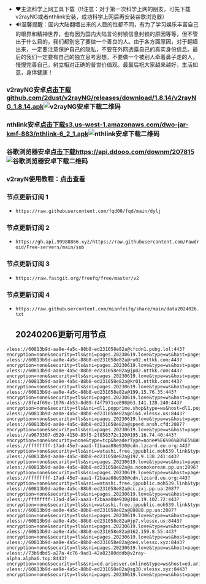 - ❤️主流科学上网工具下载（‼️注意：对于第一次科学上网的朋友，可先下载v2rayNG或者nthlink安装，成功科学上网后再安装谷歌浏览器）
- 🔊温馨提醒：国内大陆翻墙出来的人目的性都不同，有为了学习娱乐丰富自己的眼界和精神世界，也有因为国内大陆言论封锁信息封锁的原因等等，但不管出于什么目的，我们都别忘了要做一个善良的人。由于各方面原因，对于翻墙出来，一定要注意保护自己的隐私，不要在外网透露自己的真实身份信息。最后的我们一定要有自己的独立思考思想，不要做一个被别人牵着鼻子走的人，慢慢完善自己，树立相对正确的普世价值观。最最后祝大家越来越好，生活如意，身体健康！    
### v2rayNG安卓[点击下载github.com/2dust/v2rayNG/releases/download/1.8.14/v2rayNG_1.8.14.apk](https://github.com/2dust/v2rayNG/releases/download/1.8.14/v2rayNG_1.8.14.apk)![v2rayNG安卓下载二维码](https://github.com/fqd00/fqrj/assets/156817518/241000e3-1c38-4da5-98ad-b9d388982654)

### nthlink安卓[点击下载s3.us-west-1.amazonaws.com/dwo-jar-kmf-883/nthlink-6_2_1.apk](https://s3.us-west-1.amazonaws.com/dwo-jar-kmf-883/nthlink-6_2_1.apk)![nthlink安卓下载二维码](https://github.com/fqd00/fqrj/assets/156817518/d95d260d-d2e5-41b2-aaf6-67d53e281c28)

### 谷歌浏览器安卓[点击下载https://api.ddooo.com/downm/207815](https://api.ddooo.com/downm/207815)![谷歌浏览器安卓下载二维码](https://github.com/fqd00/fqrj/assets/156817518/73013912-d803-4333-a7dd-f9bc0ceb015a)

### v2rayN使用教程：[点击查看](https://github.com/freefq/tutorials)  

### 节点更新订阅 1 
- `https://raw.githubusercontent.com/fqd00/fqd/main/dylj`
### 节点更新订阅 2
- `https://gh.api.99988866.xyz/https://raw.githubusercontent.com/Pawdroid/Free-servers/main/sub`
### 节点更新订阅 3
- `https://raw.fastgit.org/freefq/free/master/v2`
### 节点更新订阅 4
- `https://raw.githubusercontent.com/mianfeifq/share/main/data2024026.txt`
  ## 20240206更新可用节点
```
vless://60813b9d-aa0e-4a5c-88b8-ed231058e82a@cfcdn1.pubg.lol:443?encryption=none&security=tls&sni=pages.20230619.love&type=ws&host=pages.20230619.love&path=fuck0yes%21#%E8%BD%AF%E4%BB%B6%E6%94%B6%E8%97%8F%2F%E8%8A%82%E7%82%B9%E8%AE%A2%E9%98%85%E5%88%86%E4%BA%AB%20https%3A%2F%2Ft.me%2Ffqdrjsc
vless://60813b9d-aa0e-4a5c-88b8-ed231058e82a@ru02.nttkk.com:443?encryption=none&security=tls&sni=pages.20230619.love&type=ws&host=pages.20230619.love&path=telegram%F0%9F%87%A8%F0%9F%87%B3%40wangcai_8%2F%3Fed%3D2048#HK%E9%A6%99%E6%B8%AF%28TG%E9%A2%91%E9%81%93%20t.me%2Ffqdrjsc%29
vless://60813b9d-aa0e-4a5c-88b8-ed231058e82a@jp02.nttkk.com:443?encryption=none&security=tls&sni=pages.20230619.love&type=ws&host=pages.20230619.love&path=fuck0yes#HK%E9%A6%99%E6%B8%AF%28TG%E9%A2%91%E9%81%93%20t.me%2Ffqdrjsc%29
vless://60813b9d-aa0e-4a5c-88b8-ed231058e82a@kr01.nttkk.com:443?encryption=none&security=tls&sni=pages.20230619.love&type=ws&host=pages.20230619.love&path=telegram%F0%9F%87%A8%F0%9F%87%B3%40wangcai_8%2F%3Fed%3D2048#HK%E9%A6%99%E6%B8%AF%28TG%E9%A2%91%E9%81%93%20t.me%2Ffqdrjsc%29
vless://60813b9d-aa0e-4a5c-88b8-ed231058e82a@199.15.76.35:443?encryption=none&security=tls&sni=pages.20230619.love&type=ws&host=pages.20230619.love&path=telegram%F0%9F%87%A8%F0%9F%87%B3%40angcai_8%2F%3Fed%3D2048#HK%E9%A6%99%E6%B8%AF%28TG%E9%A2%91%E9%81%93%20t.me%2Ffqdrjsc%29
vless://8fe4f69e-1076-4b53-8d89-f4f7971ce898@63.141.128.240:443?encryption=none&security=tls&sni=dl1.popprime.shop&type=ws&host=dl1.popprime.shop&path=%2F#US%E7%BE%8E%E5%9B%BD%28TG%E9%A2%91%E9%81%93%20t.me%2Ffqdrjsc%29
vless://60813b9d-aa0e-4a5c-88b8-ed231058e82a@nl64.vlessx.us:8443?encryption=none&security=tls&sni=pages.20230619.love&type=ws&host=pages.20230619.love&path=telegram%F0%9F%87%A8%F0%9F%87%B3%40wangcai_8%2F%3Fed%3D2048#US%E7%BE%8E%E5%9B%BD%28TG%E9%A2%91%E9%81%93%20t.me%2Ffqdrjsc%29
vless://60813b9d-aa0e-4a5c-88b8-ed231058e82a@speed.ansh.cfd:2087?encryption=none&security=tls&sni=pages.20230619.love&type=ws&host=pages.20230619.love&path=mgxrayfuck0yesfree0vpn#HK%E9%A6%99%E6%B8%AF%28TG%E9%A2%91%E9%81%93%20t.me%2Ffqdrjsc%29
vless://a9673307-d520-4150-85f5-2f858372c120@195.16.74.40:443?encryption=none&security=none&type=tcp&headerType=none#%E6%96%B0%E5%8A%A0%E5%9D%A1%28TG%E9%A2%91%E9%81%93%20t.me%2Ffqdrjsc%29
vless://ffffffff-17ad-45e7-aaa1-f2baaa08e930@cdn.lzcard.eu.org:443?encryption=none&security=tls&sni=watashi.free.jppublic.moh539.link&type=ws&host=watashi.free.jppublic.moh539.link&path=fuck0yes#US%E7%BE%8E%E5%9B%BD%28TG%E9%A2%91%E9%81%93%20t.me%2Ffqdrjsc%29
vless://60813b9d-aa0e-4a5c-88b8-ed231058e82a@192.9.138.241:443?encryption=none&security=tls&sni=pages.20230619.love&type=ws&host=pages.20230619.love&path=telegram%F0%9F%87%A8%F0%9F%87%B3%40wangcai2%2F%3Fed%3D2048#US%E7%BE%8E%E5%9B%BD%28TG%E9%A2%91%E9%81%93%20t.me%2Ffqdrjsc%29
vless://60813b9d-aa0e-4a5c-88b8-ed231058e82a@a.noonokorean.pp.ua:2096?encryption=none&security=tls&sni=pages.20230619.love&type=ws&host=pages.20230619.love&path=fuck0yes%21#US%E7%BE%8E%E5%9B%BD%28TG%E9%A2%91%E9%81%93%20t.me%2Ffqdrjsc%29
vless://ffffffff-17ad-45e7-aaa1-f2baaa08e930@cdn.lzcard.eu.org:443?encryption=none&security=tls&sni=watashi.free.jppublic.moh539.link&type=ws&host=watashi.free.jppublic.moh539.link&path=fuck0yes%21#US%E7%BE%8E%E5%9B%BD%28TG%E9%A2%91%E9%81%93%20t.me%2Ffqdrjsc%29
vless://60813b9d-aa0e-4a5c-88b8-ed231058e82a@cc.zxj.pp.ua:2087?encryption=none&security=tls&sni=pages.20230619.love&type=ws&host=pages.20230619.love&path=fuck0yes%21#US%E7%BE%8E%E5%9B%BD%28TG%E9%A2%91%E9%81%93%20t.me%2Ffqdrjsc%29
vless://ffffffff-17ad-45e7-aaa1-f2baaa08e930@104.19.102.72:443?encryption=none&security=tls&sni=watashi.free.jppublic.moh539.link&type=ws&host=watashi.free.jppublic.moh539.link&path=fuck0yes%21#US%E7%BE%8E%E5%9B%BD%28TG%E9%A2%91%E9%81%93%20t.me%2Ffqdrjsc%29
vless://60813b9d-aa0e-4a5c-88b8-ed231058e82a@88888.pp.ua:2087?encryption=none&security=tls&sni=pages.20230619.love&type=ws&host=pages.20230619.love&path=fuck0yes%21#US%E7%BE%8E%E5%9B%BD%28TG%E9%A2%91%E9%81%93%20t.me%2Ffqdrjsc%29
vless://60813b9d-aa0e-4a5c-88b8-ed231058e82a@jp7.vlessx.us:8443?encryption=none&security=tls&sni=pages.20230619.love&type=ws&host=pages.20230619.love&path=telegram%F0%9F%87%A8%F0%9F%87%B3%40wangcai_8%2F%3Fed%3D2048#US%E7%BE%8E%E5%9B%BD%28TG%E9%A2%91%E9%81%93%20t.me%2Ffqdrjsc%29
vless://60813b9d-aa0e-4a5c-88b8-ed231058e82a@162.159.8.55:443?encryption=none&security=tls&sni=pages.20230619.love&type=ws&host=pages.20230619.love&path=fuck0yes%21#US%E7%BE%8E%E5%9B%BD%28TG%E9%A2%91%E9%81%93%20t.me%2Ffqdrjsc%29
vless://60813b9d-aa0e-4a5c-88b8-ed231058e82a@de4.vlessx.xyz:8443?encryption=none&security=tls&sni=pages.20230619.love&type=ws&host=pages.20230619.love&path=telegram%F0%9F%87%A8%F0%9F%87%B3%40wangcai_8%2F%3Fed%3D2048#%E7%BE%8E%E5%9B%BD%28TG%E9%A2%91%E9%81%93%20t.me%2Ffqdrjsc%29
vless://73b6dbd5-a27a-4c76-9ad1-42a82380dddb@v2ray-alpha.alpha6.top:8443?encryption=none&security=tls&sni=ed.ariesver.online&type=ws&host=ed.ariesver.online&path=path%2Ftelegram%2Fv2ray_alpha%2F%3Fed%3D2048#%E6%97%A5%E6%9C%AC%EF%BC%88TG%E9%A2%91%E9%81%93%20t.me%2Ffqdrjsc%29
vless://60813b9d-aa0e-4a5c-88b8-ed231058e82a@sg30.vlessx.xyz:8443?encryption=none&security=tls&sni=pages.20230619.love&type=ws&host=pages.20230619.love&path=telegram%F0%9F%87%A8%F0%9F%87%B3%40wangcai_8%2F%3Fed%3D2048#%E7%BE%8E%E5%9B%BD%28TG%E9%A2%91%E9%81%93%20t.me%2Ffqdrjsc%29
